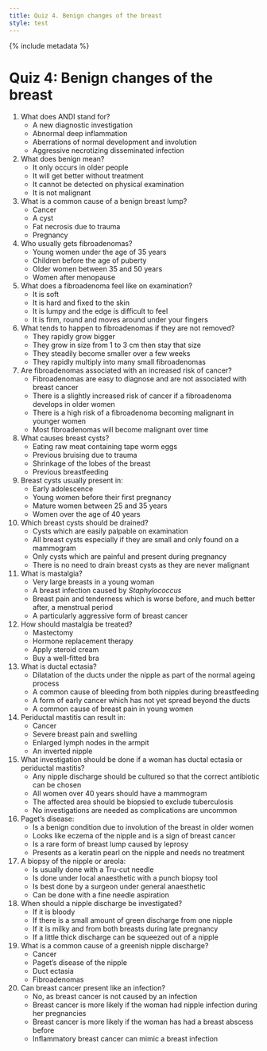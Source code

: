 ```yaml
---
title: Quiz 4. Benign changes of the breast
style: test
---
```


{% include metadata %}

# Quiz 4: Benign changes of the breast

1.	What does ANDI stand for?
	-	A new diagnostic investigation
	-	Abnormal deep inflammation
	+	Aberrations of normal development and involution
	-	Aggressive necrotizing disseminated infection
2.	What does benign mean?
	-	It only occurs in older people
	-	It will get better without treatment
	-	It cannot be detected on physical examination
	+	It is not malignant
3.	What is a common cause of a benign breast lump?
	-	Cancer
	+	A cyst
	-	Fat necrosis due to trauma
	-	Pregnancy
4.	Who usually gets fibroadenomas?
	+	Young women under the age of 35 years
	-	Children before the age of puberty
	-	Older women between 35 and 50 years
	-	Women after menopause
5.	What does a fibroadenoma feel like on examination?
	-	It is soft
	-	It is hard and fixed to the skin
	-	It is lumpy and the edge is difficult to feel
	+	It is firm, round and moves around under your fingers
6.	What tends to happen to fibroadenomas if they are not removed?
	-	They rapidly grow bigger
	+	They grow in size from 1 to 3 cm then stay that size
	-	They steadily become smaller over a few weeks
	-	They rapidly multiply into many small fibroadenomas
7.	Are fibroadenomas associated with an increased risk of cancer?
	-	Fibroadenomas are easy to diagnose and are not associated with breast cancer
	+	There is a slightly increased risk of cancer if a fibroadenoma develops in older women
	-	There is a high risk of a fibroadenoma becoming malignant in younger women
	-	Most fibroadenomas will become malignant over time
8.	What causes breast cysts?
	-	Eating raw meat containing tape worm eggs
	-	Previous bruising due to trauma
	+	Shrinkage of the lobes of the breast
	-	Previous breastfeeding
9.	Breast cysts usually present in:
	-	Early adolescence
	-	Young women before their first pregnancy
	-	Mature women between 25 and 35 years
	+	Women over the age of 40 years
10.	Which breast cysts should be drained?
	+	Cysts which are easily palpable on examination
	-	All breast cysts especially if they are small and only found on a mammogram
	-	Only cysts which are painful and present during pregnancy
	-	There is no need to drain breast cysts as they are never malignant
11.	What is mastalgia?
	-	Very large breasts in a young woman
	-	A breast infection caused by *Staphylococcus*
	+	Breast pain and tenderness which is worse before, and much better after, a menstrual period
	-	A particularly aggressive form of breast cancer
12.	How should mastalgia be treated?
	-	Mastectomy
	-	Hormone replacement therapy
	-	Apply steroid cream
	+	Buy a well-fitted bra
13.	What is ductal ectasia?
	+	Dilatation of the ducts under the nipple as part of the normal ageing process
	-	A common cause of bleeding from both nipples during breastfeeding
	-	A form of early cancer which has not yet spread beyond the ducts
	-	A common cause of breast pain in young women
14.	Periductal mastitis can result in:
	-	Cancer
	-	Severe breast pain and swelling
	-	Enlarged lymph nodes in the armpit
	+	An inverted nipple
15.	What investigation should be done if a woman has ductal ectasia or periductal mastitis?
	-	Any nipple discharge should be cultured so that the correct antibiotic can be chosen
	+	All women over 40 years should have a mammogram
	-	The affected area should be biopsied to exclude tuberculosis
	-	No investigations are needed as complications are uncommon
16.	Paget’s disease:
	-	Is a benign condition due to involution of the breast in older women
	+	Looks like eczema of the nipple and is a sign of breast cancer
	-	Is a rare form of breast lump caused by leprosy
	-	Presents as a keratin pearl on the nipple and needs no treatment
17.	A biopsy of the nipple or areola:
	-	Is usually done with a Tru-cut needle
	+	Is done under local anaesthetic with a punch biopsy tool
	-	Is best done by a surgeon under general anaesthetic
	-	Can be done with a fine needle aspiration
18.	When should a nipple discharge be investigated?
	+	If it is bloody
	-	If there is a small amount of green discharge from one nipple
	-	If it is milky and from both breasts during late pregnancy
	-	If a little thick discharge can be squeezed out of a nipple
19.	What is a common cause of a greenish nipple discharge?
	-	Cancer
	-	Paget’s disease of the nipple
	+	Duct ectasia
	-	Fibroadenomas
20.	Can breast cancer present like an infection?
	-	No, as breast cancer is not caused by an infection
	-	Breast cancer is more likely if the woman had nipple infection during her pregnancies
	-	Breast cancer is more likely if the woman has had a breast abscess before
	+	Inflammatory breast cancer can mimic a breast infection
